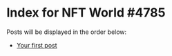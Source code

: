 # Index for NFT World #4785
Posts will be displayed in the order below:

- [Your first post](./001-first.md)

